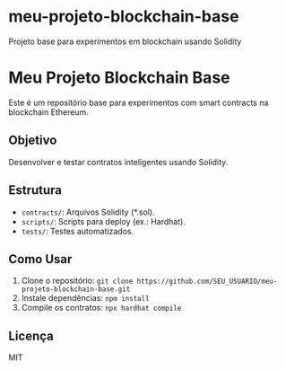 # meu-projeto-blockchain-base
Projeto base para experimentos em blockchain usando Solidity
# Meu Projeto Blockchain Base

Este é um repositório base para experimentos com smart contracts na blockchain Ethereum.

## Objetivo
Desenvolver e testar contratos inteligentes usando Solidity.

## Estrutura
- `contracts/`: Arquivos Solidity (*.sol).
- `scripts/`: Scripts para deploy (ex.: Hardhat).
- `tests/`: Testes automatizados.

## Como Usar
1. Clone o repositório: `git clone https://github.com/SEU_USUARIO/meu-projeto-blockchain-base.git`
2. Instale dependências: `npm install`
3. Compile os contratos: `npx hardhat compile`

## Licença
MIT
